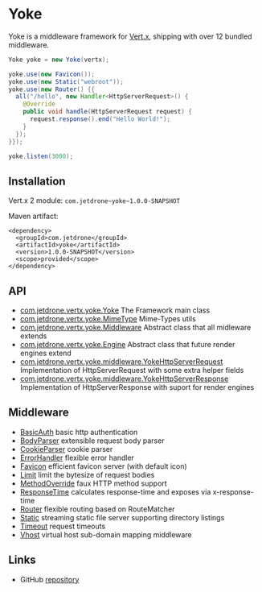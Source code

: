 # Yoke

Yoke is a middleware framework for [Vert.x](http://www.vertx.io), shipping with over 12 bundled middleware.

~~~~~~~~~~~~~~~~~~~~~~~~~~~~~~~~~~~~~~~~~~ {.java .numberLines}
Yoke yoke = new Yoke(vertx);

yoke.use(new Favicon());
yoke.use(new Static("webroot"));
yoke.use(new Router() {{
  all("/hello", new Handler<HttpServerRequest>() {
    @Override
    public void handle(HttpServerRequest request) {
      request.response().end("Hello World!");
    }
  });
}});

yoke.listen(3000);
~~~~~~~~~~~~~~~~~~~~~~~~~~~~~~~~~~~~~~~~~~

## Installation

Vert.x 2 module: ```com.jetdrone~yoke~1.0.0-SNAPSHOT```

Maven artifact:

~~~~~~~~~~~~~~~~~~~~~~~~~~~~~~~~~~~~~~~~~~ {.xml}
<dependency>
  <groupId>com.jetdrone</groupId>
  <artifactId>yoke</artifactId>
  <version>1.0.0-SNAPSHOT</version>
  <scope>provided</scope>
</dependency>
~~~~~~~~~~~~~~~~~~~~~~~~~~~~~~~~~~~~~~~~~~

## API

* [com.jetdrone.vertx.yoke.Yoke](com.jetdrone.vertx.yoke.Yoke.html) The Framework main class
* [com.jetdrone.vertx.yoke.MimeType](com.jetdrone.vertx.yoke.MimeType.html) Mime-Types utils
* [com.jetdrone.vertx.yoke.Middleware](com.jetdrone.vertx.yoke.Middleware.html) Abstract class that all midleware extends
* [com.jetdrone.vertx.yoke.Engine](com.jetdrone.vertx.yoke.Engine.html) Abstract class that future render engines extend
* [com.jetdrone.vertx.yoke.middleware.YokeHttpServerRequest](com.jetdrone.vertx.yoke.middleware.YokeHttpServerRequest.html) Implementation of HttpServerRequest with some extra helper fields
* [com.jetdrone.vertx.yoke.middleware.YokeHttpServerResponse](com.jetdrone.vertx.yoke.middleware.YokeHttpServerResponse.html) Implementation of HttpServerResponse with suport for render engines

## Middleware

* <a href="BasicAuth.html">BasicAuth</a> basic http authentication
* <a href="BodyParser.html">BodyParser</a> extensible request body parser
* <a href="CookieParser.html">CookieParser</a> cookie parser
* <a href="ErrorHandler.html">ErrorHandler</a> flexible error handler
* <a href="Favicon.html">Favicon</a> efficient favicon server (with default icon)
* <a href="Limit.html">Limit</a> limit the bytesize of request bodies
* <a href="MethodOverride.html">MethodOverride</a> faux HTTP method support
* <a href="ResponseTime.html">ResponseTime</a> calculates response-time and exposes via x-response-time
* <a href="Router.html">Router</a> flexible routing based on RouteMatcher
* <a href="Static.html">Static</a> streaming static file server supporting directory listings
* <a href="Timeout.html">Timeout</a> request timeouts
* <a href="Vhost.html">Vhost</a> virtual host sub-domain mapping middleware

## Links

* GitHub <a href="https://github.com/pmlopes/yoke">repository</a>